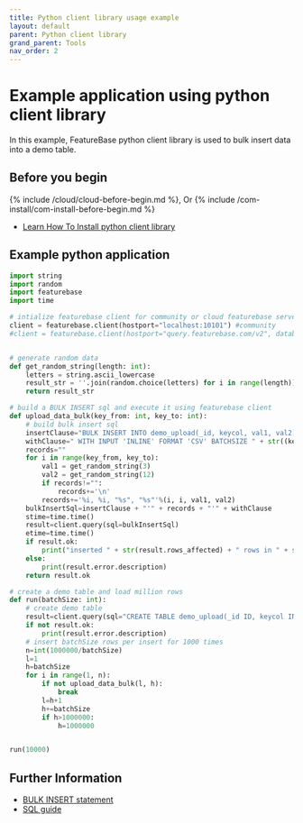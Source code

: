 ```yaml
---
title: Python client library usage example
layout: default
parent: Python client library
grand_parent: Tools
nav_order: 2
---
```


# Example application using python client library

In this example, FeatureBase python client library is used to bulk insert data into a demo table.

## Before you begin

{% include /cloud/cloud-before-begin.md %}, Or
{% include /com-install/com-install-before-begin.md %}
* [Learn How To Install python client library](/docs/tools/python-client-library/python-client-install)

## Example python application

```python
import string
import random
import featurebase
import time

# intialize featurebase client for community or cloud featurebase server
client = featurebase.client(hostport="localhost:10101") #community
#client = featurebase.client(hostport="query.featurebase.com/v2", database="", apikey="") #cloud


# generate random data
def get_random_string(length: int):
    letters = string.ascii_lowercase
    result_str = ''.join(random.choice(letters) for i in range(length))
    return result_str

# build a BULK INSERT sql and execute it using featurebase client
def upload_data_bulk(key_from: int, key_to: int):
    # build bulk insert sql
    insertClause="BULK INSERT INTO demo_upload(_id, keycol, val1, val2) MAP (0 ID, 1 INT, 2 STRING, 3 STRING) FROM x"
    withClause=" WITH INPUT 'INLINE' FORMAT 'CSV' BATCHSIZE " + str((key_to-key_from)+1)
    records=""
    for i in range(key_from, key_to):
        val1 = get_random_string(3)
        val2 = get_random_string(12)
        if records!="":
            records+='\n'
        records+='%i, %i, "%s", "%s"'%(i, i, val1, val2)
    bulkInsertSql=insertClause + "'" + records + "'" + withClause
    stime=time.time()
    result=client.query(sql=bulkInsertSql)
    etime=time.time()
    if result.ok:
        print("inserted " + str(result.rows_affected) + " rows in " + str(etime+1-stime) + " seconds.")
    else:
        print(result.error.description)
    return result.ok

# create a demo table and load million rows
def run(batchSize: int):
    # create demo table
    result=client.query(sql="CREATE TABLE demo_upload(_id ID, keycol INT, val1 STRING, val2 STRING)")
    if not result.ok:
        print(result.error.description)
    # insert batchSize rows per insert for 1000 times
    n=int(1000000/batchSize)
    l=1
    h=batchSize
    for i in range(1, n):
        if not upload_data_bulk(l, h):
            break
        l=h+1
        h+=batchSize
        if h>1000000:
            h=1000000


run(10000)
```

## Further Information

* [BULK INSERT statement](/docs/sql-guide/statements/statement-insert-bulk/)
* [SQL guide](/docs/sql-guide/sql-guide-home)
